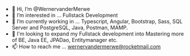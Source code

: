 - 👋 Hi, I’m @WernervanderMerwe
- 👀 I’m interested in ... Fullstack Development
- 🌱 I’m currently working in ... Typescript, Angular, Bootstrap, Sass, SQL Server and PostgreSQL, Java, Postman, MAMP.
- 🎯 I'm looking to expand my Fullstack development into Mastering more of BE, Java EE, JPADao, Entitymanager etc.
- 📫 How to reach me ... wernervandermerwe@rocketmail.com
